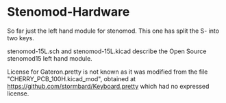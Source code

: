 # Stenomod-Hardware

So far just the left hand module for stenomod.
This one has split the S- into two keys.

stenomod-15L.sch and stenomod-15L.kicad describe the Open Source stenomod15 left hand module.

License for Gateron.pretty is not known as it was modified from the file "CHERRY\_PCB\_100H.kicad\_mod", obtained at  https://github.com/stormbard/Keyboard.pretty  which had no expressed license.
